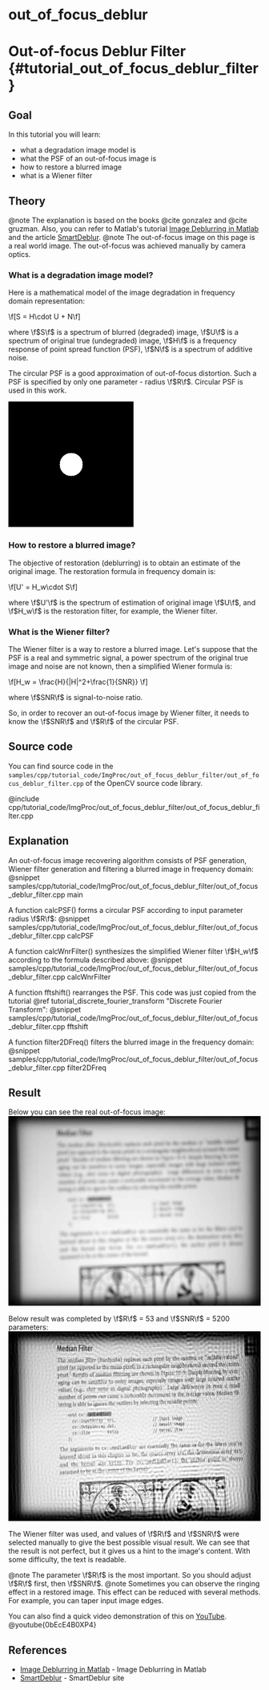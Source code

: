 # out_of_focus_deblur

Out-of-focus Deblur Filter {#tutorial_out_of_focus_deblur_filter}
==========================

Goal
----

In this tutorial you will learn:

-   what a degradation image model is
-   what the PSF of an out-of-focus image is
-   how to restore a blurred image
-   what is a Wiener filter

Theory
------

@note The explanation is based on the books @cite gonzalez and @cite gruzman. Also, you can refer to Matlab's tutorial [Image Deblurring in Matlab] and the article [SmartDeblur].
@note The out-of-focus image on this page is a real world  image. The out-of-focus was achieved manually by camera optics.

### What is a degradation image model?

Here is a mathematical model of the image degradation in frequency domain representation:

\f[S = H\cdot U + N\f]

where
\f$S\f$ is a spectrum of blurred (degraded) image,
\f$U\f$ is a spectrum of original true (undegraded) image,
\f$H\f$ is a frequency response of point spread function (PSF),
\f$N\f$ is a spectrum of additive noise.

The circular PSF is a good approximation of out-of-focus distortion. Such a PSF is specified by only one parameter - radius \f$R\f$. Circular PSF is used in this work.

![Circular point spread function](/www/images/psf.png)

### How to restore a blurred image?

The objective of restoration (deblurring) is to obtain an estimate of the original image. The restoration formula in frequency domain is:

\f[U' = H_w\cdot S\f]

where
\f$U'\f$ is the spectrum of estimation of original image \f$U\f$, and 
\f$H_w\f$ is the restoration filter, for example, the Wiener filter.

### What is the Wiener filter?

The Wiener filter is a way to restore a blurred image. Let's suppose that the PSF is a real and symmetric signal, a power spectrum of the original true image and noise are not known,
then a simplified Wiener formula is:

\f[H_w = \frac{H}{|H|^2+\frac{1}{SNR}} \f]

where
\f$SNR\f$ is signal-to-noise ratio.

So, in order to recover an out-of-focus image by Wiener filter, it needs to know the \f$SNR\f$ and \f$R\f$ of the circular PSF.


Source code
-----------

You can find source code in the `samples/cpp/tutorial_code/ImgProc/out_of_focus_deblur_filter/out_of_focus_deblur_filter.cpp` of the OpenCV source code library.

@include cpp/tutorial_code/ImgProc/out_of_focus_deblur_filter/out_of_focus_deblur_filter.cpp

Explanation
-----------

An out-of-focus image recovering algorithm consists of PSF generation, Wiener filter generation and filtering a blurred image in frequency domain:
@snippet samples/cpp/tutorial_code/ImgProc/out_of_focus_deblur_filter/out_of_focus_deblur_filter.cpp main

A function calcPSF() forms a circular PSF according to input parameter radius \f$R\f$:
@snippet samples/cpp/tutorial_code/ImgProc/out_of_focus_deblur_filter/out_of_focus_deblur_filter.cpp calcPSF

A function calcWnrFilter() synthesizes the simplified Wiener filter \f$H_w\f$ according to the formula described above:
@snippet samples/cpp/tutorial_code/ImgProc/out_of_focus_deblur_filter/out_of_focus_deblur_filter.cpp calcWnrFilter

A function fftshift() rearranges the PSF. This code was just copied from the tutorial @ref tutorial_discrete_fourier_transform "Discrete Fourier Transform":
@snippet samples/cpp/tutorial_code/ImgProc/out_of_focus_deblur_filter/out_of_focus_deblur_filter.cpp fftshift

A function filter2DFreq() filters the blurred image in the frequency domain:
@snippet samples/cpp/tutorial_code/ImgProc/out_of_focus_deblur_filter/out_of_focus_deblur_filter.cpp filter2DFreq

Result
------

Below you can see the real out-of-focus image:
![Out-of-focus image](/www/images/original.jpg)


Below result was completed by \f$R\f$ = 53 and \f$SNR\f$ = 5200 parameters:
![The restored (deblurred) image](/www/images/recovered.jpg)

The Wiener filter was used, and values of \f$R\f$ and \f$SNR\f$ were selected manually to give the best possible visual result.
We can see that the result is not perfect, but it gives us a hint to the image's content. With some difficulty, the text is readable.

@note The parameter \f$R\f$ is the most important. So you should adjust \f$R\f$ first, then \f$SNR\f$.
@note Sometimes you can observe the ringing effect in a restored image. This effect can be reduced with several methods. For example, you can taper input image edges.

You can also find a quick video demonstration of this on
[YouTube](https://youtu.be/0bEcE4B0XP4).
@youtube{0bEcE4B0XP4}

References
------
- [Image Deblurring in Matlab] - Image Deblurring in Matlab
- [SmartDeblur] - SmartDeblur site

<!-- invisible references list -->
[Digital Image Processing]: http://web.ipac.caltech.edu/staff/fmasci/home/astro_refs/Digital_Image_Processing_2ndEd.pdf
[Image Deblurring in Matlab]: https://www.mathworks.com/help/images/image-deblurring.html
[SmartDeblur]: http://yuzhikov.com/articles/BlurredImagesRestoration1.htm

